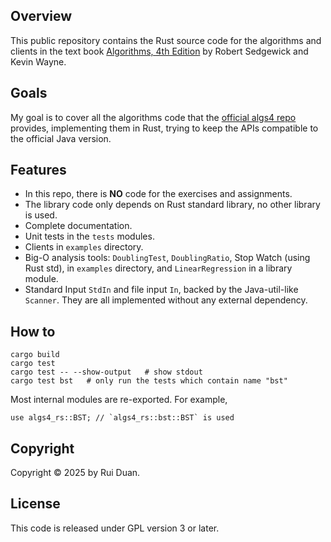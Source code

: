 ## Overview

This public repository contains the Rust source code for the algorithms and
clients in the text book <a href = "http://amzn.to/13VNJi7">Algorithms, 4th
Edition</a> by Robert Sedgewick and Kevin Wayne.

## Goals

My goal is to cover all the algorithms code that the [official algs4
repo](https://github.com/kevin-wayne/algs4 "official algs4 repo") provides,
implementing them in Rust, trying to keep the APIs compatible to the official
Java version.

## Features

- In this repo, there is **NO** code for the exercises and assignments.
- The library code only depends on Rust standard library, no other library is
  used.
- Complete documentation.
- Unit tests in the `tests` modules.
- Clients in `examples` directory.
- Big-O analysis tools: `DoublingTest`, `DoublingRatio`, Stop Watch (using Rust
  std), in `examples` directory, and `LinearRegression` in a library module.
- Standard Input `StdIn` and file input `In`, backed by the Java-util-like
  `Scanner`.  They are all implemented without any external dependency.
  
## How to

```
cargo build
cargo test
cargo test -- --show-output   # show stdout
cargo test bst   # only run the tests which contain name "bst"
```

Most internal modules are re-exported.  For example,

```
use algs4_rs::BST; // `algs4_rs::bst::BST` is used
```

## Copyright

Copyright &copy; 2025 by Rui Duan.

## License

This code is released under GPL version 3 or later.
